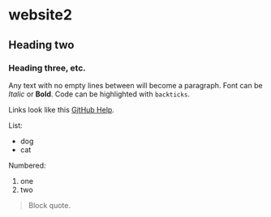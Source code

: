 # website2

## Heading two

### Heading three, etc.

Any text with no empty lines between will become a paragraph.
Font can be *Italic* or **Bold**.
Code can be highlighted with `backticks`.

Links look like this [GitHub Help](https://help.github.com/).

List:
- dog
- cat

Numbered:
1. one
2. two 

> Block quote.
